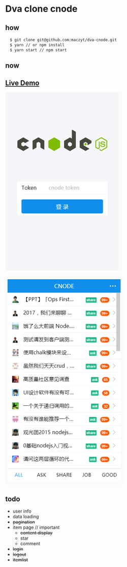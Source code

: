 # Dva clone cnode

## how

``` shell
  $ git clone git@github.com:maczyt/dva-cnode.git
  $ yarn // or npm install
  $ yarn start // npm start
```

## now

[Live Demo](http://js-ninja.cn/dva-cnode)
----

![login](./login.png)

![main](./main.png)

## todo

- user info
- data loading
- ~~pagination~~
- item page // important
  - ~~content display~~
  - star
  - comment
- ~~login~~
- ~~logout~~
- ~~itemlist~~